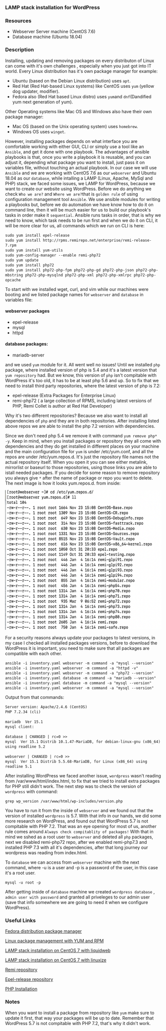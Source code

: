 ### LAMP stack installation for WordPress

### Resources
  - Webserver Server machine (CentOS 7.6)
  - Database machine (Ubuntu 18.04)

### Description

Installing, updating and removing packages on every distributon of Linux can come with it's own challenges , especially when you just got into IT world. Every Linux distribution has it's own package manager for example:

- Ubuntu (based on the Debian Linux distribution) uses ```apt```. 
- Red Hat (Red Hat-based Linux systems) like CentOS uses ```yum``` (yellow dog updater, modifier). 
- Fedora also (Red Hat based Linux distro) uses ```yum```and ```dnf```(Dandified yum next generation of yum).

Other Operating systems like Mac OS and Windows also have their own package manager:

- Mac OS (based on the Unix operating system) uses ```homebrew```. 
- Windows OS uses ```winget```.

However, installing packages depends on what interface you are comfortable working with either GUI, CLI or simply use a tool like an ```Ansible```, and get it done with one playbook. The advantages of ansible playbooks is that, once you write a playbook it is reusable, and you can adjust it, depending what package you want to install, just pass it on variables file, without touching an actual playbook. 
In our case we will use ```Ansible``` and we are working with CentOS 7.6 as our ```webserver``` and Ubuntu 18.04 as our ```database```, while intalling a LAMP (Linux, Apache, MySql and PHP) stack, we faced some issues, we LAMP for WordPress, because we want to create our website using WordPress. 
Before we do anything we check ```Who we are?``` and ```Where we are?```that is ```golden rule``` of using configuration management tool ```Ansible```.  We use ansible modules for writing a playbooks but, before we do automation we have know how to do it on command line, then it will be much easier for us to build our playbook's tasks in order make it ```sequential```.  Ansible runs tasks in order, that is why we need to know, which task needs to be run first and when we do it on CLI, it will be more clear for us, all commands which we run on CLI is here:
```
sudo yum install epel-release
sudo yum install http://rpms.remirepo.net/enterprise/remi-release-7.rpm
sudo yum install yum-utils
sudo yum-config-manager --enable remi-php72
sudo yum update
sudo yum install php72
sudo yum install php72-php-fpm php72-php-gd php72-php-json php72-php-mbstring php72-php-mysqlnd php72-php-xml php72-php-xmlrpc php72-php-opcache
```
To start with we installed wget, curl, and vim while our machines were booting and we listed package names for ```webserver``` and ```database``` in variables file: 
#### webserver packages
- epel-release
- mysql
- httpd 

#### database packages:
- mariadb-server

and we used ```yum``` module for it. All went well no issues! Until we installed ```php``` package, where installed version of php is 5.4 and it's a latest version that ```yum repository``` had.  But we know, this version of ```php``` isn't compitable with WordPress it's too old, it has to be at least php 5.6 and up. So to fix that we need to install third party repositories, where the latest version of php is 7.2:

- epel-release (Extra Packages for Enterprise Linux)
- remi-php72 ( a large collection of RPMS, including latest versions of PHP, Remi Collet is author at Red Hat Developer) 

Why it's two different repositories? Because we also want to install all dependencies of ```php``` and they are in both repositories. After installing listed above repos we are able to install the php 7.2 version with dependencies.

Since we don't need  php 5.4 we remove it with command ```yum remove php* -y```. Keep in mind, when you install packages or repository they all come with dependencies and they do get installed in different places on your machine and the main configuration file for ```yum``` is under /etc/yum.conf, and all the repos are under /etc/yum.repos.d. It's just the repository file names not the actual repository itself. When you open it you can see either metalink, mirrorlist or baseurl to those repositories, using those links you are able to istall needed packages. If you decide for some reason to remove repository you always give ```*``` after the name of package or repo you want to delete. The next image is how it looks yum.repos.d. from inside:

<img src="images/yum.repo.d_content.png" alt="aws" width="800" height="450">

For a security reasons always update your packages to latest versions, in my case I checked all  installed packages versions, before to download the WordPress it is important, you need to make sure that  all packages are compatible with each other.
```
ansible -i inventory.yaml webserver -m command -a "mysql --version"
ansible -i inventory.yaml webserver -m command -a "httpd -v"
ansible -i inventory.yaml webserver -m command -a "php72 --version"
ansible -i inventory.yaml database -m command -a "mariadb --version"
ansible -i inventory.yaml database -m command -a "mysql --version"
ansible -i inventory.yaml webserver -m command -a "mysql --version"
```
Output from that commands: 
```
Server version: Apache/2.4.6 (CentOS)
PHP 7.2.34 (cli)

mariadb  Ver 15.1 
mysql client:

database | CHANGED | rc=0 >>
mysql  Ver 15.1 Distrib 10.1.47-MariaDB, for debian-linux-gnu (x86_64) using readline 5.2

webserver | CHANGED | rc=0 >>
mysql  Ver 15.1 Distrib 5.5.68-MariaDB, for Linux (x86_64) using readline 5.1
```
After installing WordPress we faced another issue, ```wordpress``` wasn't reading from /var/www/html/index.html, to fix that we tried to install extra packages for PHP still didn't work. The next step was to check the version of ```wordpress``` with command:
```
grep wp_version /var/www/html/wp-includes/version.php
```
You have to run it from the inside of ```webserver``` and we found out that the version of installed ```wordpress``` is 5.7. With that info in our hands, we did some more research on WordPress, and found out that WordPress 5.7 is not compitable with PHP 7.2. That was an eye opening for most of us, another rule comes around ```Always check compitablity of packages!``` With that in mind we sshed as a root user to ```webserver``` and deleted all ```php``` packages, next we disabled remi-php72 repo, after we enabled remi-php7.3 and installed PHP 7.3 with all it's dependencies, after that long journey our wordpress was reading from index.html.

To ```database``` we can access from ```webserver``` machine with the next command, where -u is a user and -p is a password of the user, in this case it's a root user.
```
mysql -u root -p
```
After getting inside of ```database``` machine we created ```wordpress database``` , ```admin user with password``` and granted all priveleges to our admin user (save that info somewhere we are going to need it when we configure WordPress). 
### Useful Links

[Fedora distribution package manager](https://fedoraproject.org/wiki/DNF?rd=RPM)

[Linux package management with YUM and RPM](https://www.redhat.com/sysadmin/how-manage-packages)

[LAMP stack installation on CentOS 7 with liquidweb](https://www.liquidweb.com/kb/install-lamp-stack-centos-7/)

[LAMP stack installation on CentOS 7 with linuxize](https://linuxize.com/series/install-lamp-stack-on-centos-7/)

[Remi repository](http://rpms.remirepo.net/)

[Epel-release repository](https://fedoraproject.org/wiki/EPEL)

[PHP Installation](https://www.scriptcase.net/docs/en_us/v9/manual/02-scriptcase-installation/06-linux_php/)

### Notes

When you want to install a package from repository like ```yum``` make sure to update it first, that way your packages will be up to date.
Remember that WordPress 5.7 is not compitable with PHP 7.2, that's why it didn't work.